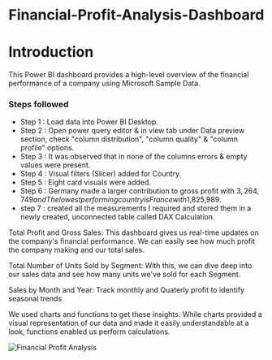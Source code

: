 # Financial-Profit-Analysis-Dashboard

# Introduction

This Power BI dashboard provides a high-level overview of the financial performance of a company using Microsoft Sample Data.

### Steps followed 

- Step 1 : Load data into Power BI Desktop.
- Step 2 : Open power query editor & in view tab under Data preview section, check "column distribution", "column quality" & "column profile" options.
- Step 3 : It was observed that in none of the columns errors & empty values were present.
- Step 4 : Visual filters (Slicer) added for Country.
- Step 5 : Eight card visuals were added.
- Step 6 : ﻿Germany﻿ made a larger contribution to gross profit with ﻿$3,264,749﻿ and The lowest performing country is ﻿France﻿ with ﻿$1,825,989﻿.
- step 7 : created all the measurements I required and stored them in a newly created, unconnected table called DAX Calculation.

Total Profit and Gross Sales: This dashboard gives us real-time updates on the company's financial performance. We can easily see how much profit the company making and our total sales.

Total Number of Units Sold by Segment: With this, we can dive deep into our sales data and see how many units we've sold for each Segment.

Sales by Month and Year: Track monthly and Quaterly profit to identify seasonal trends

We used charts and functions to get these insights. While charts provided a visual representation of our data and made it easily understandable at a look, functions enabled us perform calculations.


![Financial Profit Analysis](https://github.com/nansa93/financial-Profit-Analysis-Dashboard/assets/166003206/fc96c5cf-64e6-4eec-b934-4590cc1a7cd2)
